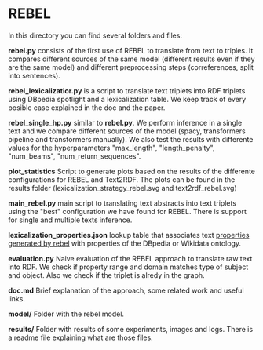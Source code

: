# REBEL 

In this directory you can find several folders and files: 

**rebel.py** consists of the first use of REBEL to translate from text to triples. It compares different sources of the same model (different results even if they are the same model) and different preprocessing steps (correferences, split into sentences).

**rebel_lexicalizatior.py** is a script to translate text triplets into RDF triplets using DBpedia spotlight and a lexicalization table.
We keep track of every posible case explained in the doc and the paper.

**rebel_single_hp.py** similar to **rebel.py**. We perform inference in a single text and we compare different sources of the model (spacy, transformers pipeline and transformers manually). We also test the results with differente values for the hyperparameters "max_length", "length_penalty", "num_beams", "num_return_sequences".

**plot_statistics** Script to generate plots based on the results of the differente configurations for REBEL and Text2RDF. The plots can be found in the results folder (lexicalization_strategy_rebel.svg and text2rdf_rebel.svg)

**main_rebel.py** main script to translating text abstracts into text triplets using the "best" configuration we have found for REBEL. There is support for single and multiple texts inference.

**lexicalization_properties.json** lookup table that associates text [properties generated by rebel](https://github.com/Babelscape/rebel/blob/main/data/relations_count.tsv) with properties of the DBpedia or Wikidata ontology.

**evaluation.py** Naive evaluation of the REBEL approach to translate raw text into RDF. We check if property range and domain matches type of subject and object. Also we check if the triplet is alredy in the graph.

**doc.md** Brief explanation of the approach, some related work and useful links. 

**model/** Folder with the rebel model.

**results/** Folder with results of some experiments, images and logs. There is a readme file explaining what are those files.
